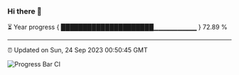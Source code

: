 ### Hi there 👋

⏳ Year progress { █████████████████████▁▁▁▁▁▁▁▁▁ } 72.89 %

---

⏰ Updated on Sun, 24 Sep 2023 00:50:45 GMT

![Progress Bar CI](https://github.com/liununu/liununu/workflows/Progress%20Bar%20CI/badge.svg)
